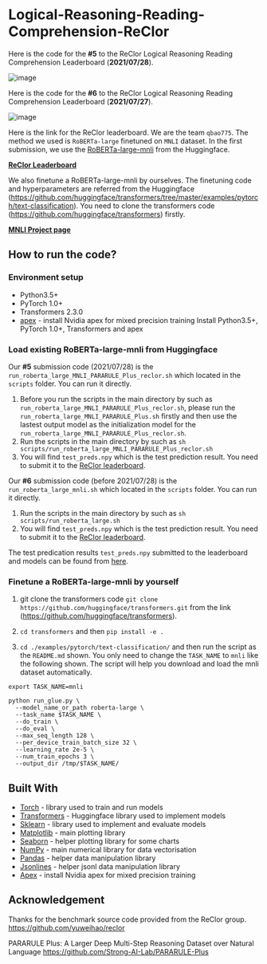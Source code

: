 # Logical-Reasoning-Reading-Comprehension-ReClor
Here is the code for the **#5** to the ReClor Logical Reasoning Reading Comprehension Leaderboard (**2021/07/28**). 

![image](https://user-images.githubusercontent.com/23516191/127267725-54938a0c-c3d9-41ae-a9a5-77095b11e523.png)

Here is the code for the **#6** to the ReClor Logical Reasoning Reading Comprehension Leaderboard (**2021/07/27**). 

![image](https://user-images.githubusercontent.com/23516191/125377937-f4415080-e3e1-11eb-897d-48350be6792f.png)

Here is the link for the ReClor leaderboard. We are the team `qbao775`. The method we used is `RoBERTa-large` finetuned on `MNLI` dataset. In the first submission, we use the [RoBERTa-large-mnli](https://huggingface.co/roberta-large-mnli) from the Huggingface. 

**[ReClor Leaderboard](https://eval.ai/web/challenges/challenge-page/503/leaderboard/1347)**

We also finetune a RoBERTa-large-mnli by ourselves. The finetuning code and hyperparameters are referred from the Huggingface (https://github.com/huggingface/transformers/tree/master/examples/pytorch/text-classification). You need to clone the transformers code (https://github.com/huggingface/transformers) firstly.

**[MNLI Project page](https://www.nyu.edu/projects/bowman/multinli/)**

##  How to run the code?
### Environment setup
- Python3.5+
- PyTorch 1.0+
- Transformers 2.3.0
- [apex](https://github.com/NVIDIA/apex) - install Nvidia apex for mixed precision training
Install Python3.5+, PyTorch 1.0+, Transformers and apex

### Load existing RoBERTa-large-mnli from Huggingface
Our **#5** submission code (2021/07/28) is the `run_roberta_large_MNLI_PARARULE_Plus_reclor.sh` which located in the `scripts` folder. You can run it directly.
1. Before you run the scripts in the main directory by such as `run_roberta_large_MNLI_PARARULE_Plus_reclor.sh`, please run the `run_roberta_large_MNLI_PARARULE_Plus.sh` firstly and then use the lastest output model as the initialization model for the `run_roberta_large_MNLI_PARARULE_Plus_reclor.sh`.
2. Run the scripts in the main directory by such as `sh scripts/run_roberta_large_MNLI_PARARULE_Plus_reclor.sh`
3. You will find `test_preds.npy` which is the test prediction result. You need to submit it to the [ReClor leaderboard](https://evalai.cloudcv.org/web/challenges/challenge-page/503/leaderboard/1347).

Our **#6** submission code (before 2021/07/28) is the `run_roberta_large_mnli.sh` which located in the `scripts` folder. You can run it directly.
1. Run the scripts in the main directory by such as `sh scripts/run_roberta_large.sh`
2. You will find `test_preds.npy` which is the test prediction result. You need to submit it to the [ReClor leaderboard](https://evalai.cloudcv.org/web/challenges/challenge-page/503/leaderboard/1347).

The test predication results `test_preds.npy` submitted to the leaderboard and models can be found from [here](https://drive.google.com/drive/folders/1krlBEyBMsHGKa8i-HVCMR1l3RT4c4Ne_?usp=sharing).

### Finetune a RoBERTa-large-mnli by yourself
1. git clone the transformers code `git clone https://github.com/huggingface/transformers.git` from the link (https://github.com/huggingface/transformers).

2. `cd transformers` and then `pip install -e .`

3. `cd ./examples/pytorch/text-classification/` and then run the script as the `README.md` shown. You only need to change the `TASK_NAME` to `mnli` like the following shown. The script will help you download and load the mnli dataset automatically.
```
export TASK_NAME=mnli

python run_glue.py \
  --model_name_or_path roberta-large \
  --task_name $TASK_NAME \
  --do_train \
  --do_eval \
  --max_seq_length 128 \
  --per_device_train_batch_size 32 \
  --learning_rate 2e-5 \
  --num_train_epochs 3 \
  --output_dir /tmp/$TASK_NAME/
```

## Built With

 - [Torch](https://pytorch.org/) - library used to train and run models
 - [Transformers](https://huggingface.co/transformers/) - Huggingface library used to implement models
 - [Sklearn](https://scikit-learn.org/stable/) - library used to implement and evaluate models
 - [Matplotlib](https://matplotlib.org/) - main plotting library
 - [Seaborn](https://seaborn.pydata.org/) - helper plotting library for some charts
 - [NumPy](http://www.numpy.org/) - main numerical library for data vectorisation
 - [Pandas](https://pandas.pydata.org/) - helper data manipulation library
 - [Jsonlines](https://pypi.org/project/jsonlines/) - helper jsonl data manipulation library
 - [Apex](https://github.com/NVIDIA/apex/) - install Nvidia apex for mixed precision training

## Acknowledgement
Thanks for the benchmark source code provided from the ReClor group.
https://github.com/yuweihao/reclor

PARARULE Plus: A Larger Deep Multi-Step Reasoning Dataset over Natural Language
https://github.com/Strong-AI-Lab/PARARULE-Plus
